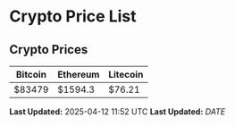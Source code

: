 # Crypto Price List

## Crypto Prices
| Bitcoin | Ethereum | Litecoin |
| ------- | -------- | -------- |
| $83479 | $1594.3 | $76.21 |
**Last Updated:** 2025-04-12 11:52 UTC
**Last Updated:** $DATE$
